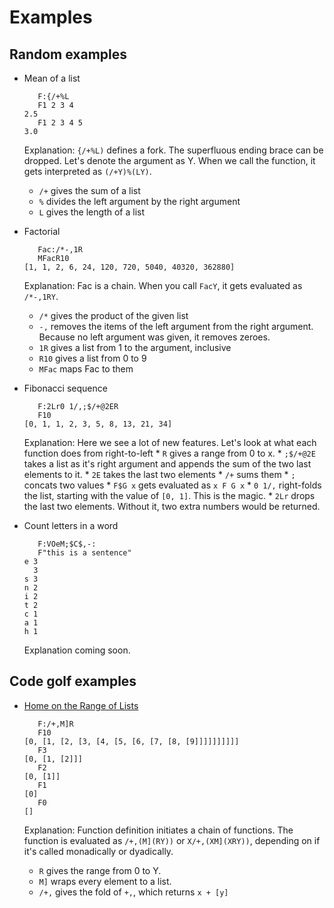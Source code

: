 # Examples

## Random examples

* Mean of a list

    ```
       F:{/+%L
       F1 2 3 4
    2.5
       F1 2 3 4 5
    3.0
    ```
  
  Explanation: `{/+%L)` defines a fork. The superfluous ending brace can be dropped. Let's denote the argument as Y. When we call the function, it gets interpreted as `(/+Y)%(LY)`.
    * `/+` gives the sum of a list
    * `%` divides the left argument by the right argument
    * `L` gives the length of a list

* Factorial

    ```
       Fac:/*-,1R
       MFacR10
    [1, 1, 2, 6, 24, 120, 720, 5040, 40320, 362880]
    ```

  Explanation: Fac is a chain. When you call `FacY`, it gets evaluated as `/*-,1RY`.
    * `/*` gives the product of the given list
    * `-,` removes the items of the left argument from the right argument. Because no left argument was given, it removes zeroes.
    * `1R` gives a list from 1 to the argument, inclusive
    * `R10` gives a list from 0 to 9
    * `MFac` maps Fac to them

* Fibonacci sequence

    ```
       F:2Lr0 1/,;$/+@2ER
       F10
    [0, 1, 1, 2, 3, 5, 8, 13, 21, 34]
    ```

    Explanation: Here we see a lot of new features. Let's look at what each function does from right-to-left
      * `R` gives a range from 0 to x.
      * `;$/+@2E` takes a list as it's right argument and appends the sum of the two last elements to it.
        * `2E` takes the last two elements
        * `/+` sums them
        * `;` concats two values
        * `F$G x` gets evaluated as `x F G x`
      * `0 1/,` right-folds the list, starting with the value of `[0, 1]`. This is the magic.
      * `2Lr` drops the last two elements. Without it, two extra numbers would be returned.

* Count letters in a word

    ```
       F:VOeM;$C$,-:
       F"this is a sentence"
    e 3
      3
    s 3
    n 2
    i 2
    t 2
    c 1
    a 1
    h 1
    ```

    Explanation coming soon.

## Code golf examples

* [Home on the Range of Lists](http://codegolf.stackexchange.com/q/47351/20356)

    ```
       F:/+,M]R
       F10
    [0, [1, [2, [3, [4, [5, [6, [7, [8, [9]]]]]]]]]]
       F3
    [0, [1, [2]]]
       F2
    [0, [1]]
       F1
    [0]
       F0
    []
    ```

  Explanation: Function definition initiates a chain of functions. The function is evaluated as `/+,(M](RY))` or `X/+,(XM](XRY))`, depending on if it's called monadically or dyadically.
    * `R` gives the range from 0 to Y.
    * `M]` wraps every element to a list.
    * `/+,` gives the fold of `+,`, which returns `x + [y]`


